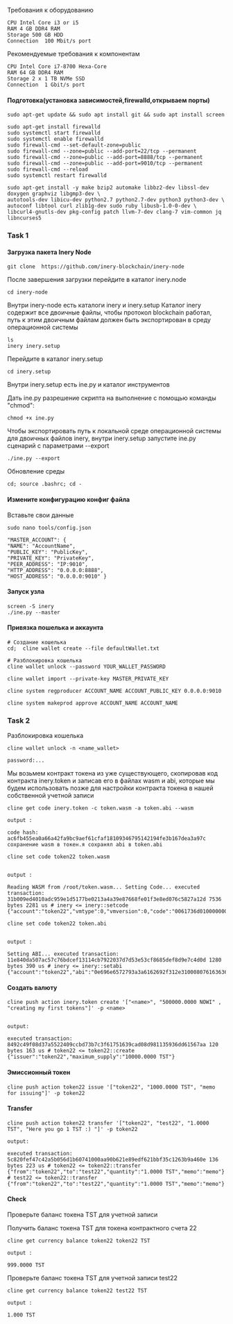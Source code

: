 Требования к оборудованию
```
CPU	Intel Core i3 or i5
RAM	4 GB DDR4 RAM
Storage	500 GB HDD
Connection	100 Mbit/s port
```
Рекомендуемые требования к компонентам
```
CPU	Intel Core i7-8700 Hexa-Core
RAM	64 GB DDR4 RAM
Storage	2 x 1 TB NVMe SSD
Connection	1 Gbit/s port
```

#### Подготовка(установка зависимостей,firewalld,открываем порты)
```
sudo apt-get update && sudo apt install git && sudo apt install screen

sudo apt-get install firewalld 
sudo systemctl start firewalld 
sudo systemctl enable firewalld 
sudo firewall-cmd --set-default-zone=public 
sudo firewall-cmd --zone=public --add-port=22/tcp --permanent 
sudo firewall-cmd --zone=public --add-port=8888/tcp --permanent 
sudo firewall-cmd --zone=public --add-port=9010/tcp --permanent 
sudo firewall-cmd --reload 
sudo systemctl restart firewalld

sudo apt-get install -y make bzip2 automake libbz2-dev libssl-dev doxygen graphviz libgmp3-dev \
autotools-dev libicu-dev python2.7 python2.7-dev python3 python3-dev \
autoconf libtool curl zlib1g-dev sudo ruby libusb-1.0-0-dev \
libcurl4-gnutls-dev pkg-config patch llvm-7-dev clang-7 vim-common jq libncurses5
```
### Task 1
#### Загрузка пакета Inery Node
```
git clone  https://github.com/inery-blockchain/inery-node
```
После завершения загрузки перейдите в каталог inery.node
```
cd inery-node
```
Внутри inery-node есть каталоги inery и inery.setup Каталог inery содержит все двоичные файлы, чтобы протокол blockchain работал, путь к этим двоичным файлам должен быть экспортирован в среду операционной системы
```
ls    
inery inery.setup
```
Перейдите в каталог inery.setup
```
cd inery.setup
```
Внутри inery.setup есть ine.py и каталог инструментов

Дать ine.py разрешение скрипта на выполнение с помощью команды "chmod":
```
chmod +x ine.py
```
Чтобы экспортировать путь к локальной среде операционной системы для двоичных файлов inery, внутри inery.setup запустите ine.py сценарий с параметрами --export
```
./ine.py --export
```
Обновление среды
```
cd; source .bashrc; cd -
```
#### Измените конфигурацию конфиг файла
Вставьте свои данные
```
sudo nano tools/config.json

"MASTER_ACCOUNT": {     
"NAME": "AccountName",     
"PUBLIC_KEY": "PublicKey",     
"PRIVATE_KEY": "PrivateKey",     
"PEER_ADDRESS": "IP:9010",     
"HTTP_ADDRESS": "0.0.0.0:8888",     
"HOST_ADDRESS": "0.0.0.0:9010" }
```
#### Запуск узла
```
screen -S inery
./ine.py --master
```
#### Привязка пошелька и аккаунта
```
# Создание кошелька
cd;  cline wallet create --file defaultWallet.txt

# Разблокировка кошелька
cline wallet unlock --password YOUR_WALLET_PASSWORD
 
cline wallet import --private-key MASTER_PRIVATE_KEY
  
cline system regproducer ACCOUNT_NAME ACCOUNT_PUBLIC_KEY 0.0.0.0:9010
  
cline system makeprod approve ACCOUNT_NAME ACCOUNT_NAME
```

### Task 2
Разблокировка кошелька
```
cline wallet unlock -n <name_wallet>

password:...
```
Мы возьмем контракт токена из уже существующего, скопировав код контракта inery.token и записав его в файлах wasm и abi, которые мы будем использовать позже для настройки контракта токена в нашей собственной учетной записи
```
cline get code inery.token -c token.wasm -a token.abi --wasm

output :

code hash: ac6fb455ea0a66a42fa9bc9aef61cfaf18109346795142194fe3b167dea3a97c сохранение wasm в токен.я сохранял abi в token.abi
```

```
cline set code token22 token.wasm


output :

Reading WASM from /root/token.wasm... Setting Code... executed transaction: 31b009ed4010adc959e1d5177be0213a4a39e87668fe01f3e8ed076c5827a12d 7536 bytes 2281 us # inery <= inery::setcode {"account":"token22","vmtype":0,"vmversion":0,"code":"0061736d0100000001a0011b60000060017e0060027f7f...

cline set code token22 token.abi


output :

Setting ABI... executed transaction: 11e840da507ac57c76bdcef13114cb7922037d7d53e53cf8685def8d9e7c4d0d 1280 bytes 390 us # inery <= inery::setabi {"account":"token22","abi":"0e696e6572793a3a6162692f312e310008076163636f756e7400010762616c616e636505...
```

#### Создать валюту
```
cline push action inery.token create '["<name>", "500000.0000 NOWI" , "creating my first tokens"]' -p <name>


output:

executed transaction: 8492c49f08d37a5522409ccbd73b7c3f61751639cad08d981135936dd61567aa 120 bytes 163 us # token22 <= token22::create {"issuer":"token22","maximum_supply":"10000.0000 TST"}
```

#### Эмиссионный токен
```
cline push action token22 issue '["token22", "1000.0000 TST", "memo for issuing"]' -p token22
```

#### Transfer
```
cline push action token22 transfer '["token22", "test22", "1.0000 TST", "Here you go 1 TST :) "]' -p token22

output:

executed transaction: 5c820fef47c42a5b056d1b60741000aa90b621e89edf621bbf35c1263b9a460e 136 bytes 223 us # token22 <= token22::transfer {"from":"token22","to":"test22","quantity":"1.0000 TST","memo":"memo"} # test22 <= token22::transfer {"from":"token22","to":"test22","quantity":"1.0000 TST","memo":"memo"}
```

#### Check
Проверьте баланс токена TST для учетной записи

Получить баланс токена TST для токена контрактного счета 22

```
cline get currency balance token22 token22 TST

output :

999.0000 TST
```
Проверьте баланс токена TST для учетной записи test22

```
cline get currency balance token22 test22 TST

output :

1.000 TST
```
